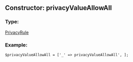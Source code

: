 ## Constructor: privacyValueAllowAll  

### Type: 

[PrivacyRule](../types/PrivacyRule.md)
### Example:

```
$privacyValueAllowAll = ['_' => privacyValueAllowAll', ];
```